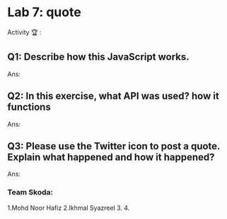 # Lab 7: quote

Activity 🏆 :
## Q1: Describe how this JavaScript works.
Ans:

## Q2: In this exercise, what API was used? how it functions
Ans:

## Q3: Please use the Twitter icon to post a quote. Explain what happened and how it happened?
Ans:



### Team Skoda:
1.Mohd Noor Hafiz
2.Ikhmal Syazreel
3.
4.

